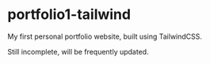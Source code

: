 # portfolio1-tailwind
My first personal portfolio website, built using TailwindCSS. 

Still incomplete, will be frequently updated.
